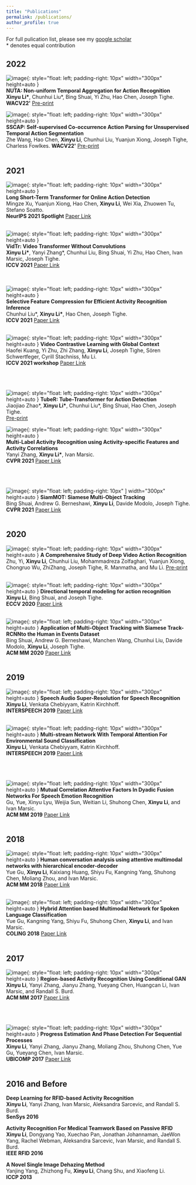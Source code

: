 ```yaml
---
title: "Publications"
permalink: /publications/
author_profile: true
---
```


For full pulication list, please see my [google scholar](https://scholar.google.com/citations?user=xMnAUmkAAAAJ&hl=en)
<br />
\* denotes equal contribution

## 2022
![image](/images/publication/nuta.png){: style="float: left; padding-right: 10px"
                                        width="300px"
                                        height=auto }  
**NUTA: Non-uniform Temporal Aggregation for Action Recognition** <br />
**Xinyu Li\***, Chunhui Liu\*, Bing Shuai, Yi Zhu, Hao Chen, Joseph Tighe.<br />
**WACV22'** [Pre-print](https://arxiv.org/pdf/2012.08041.pdf) <br />

![image](/images/publication/sscap.png){: style="float: left; padding-right: 10px"
                                        width="300px"
                                        height=auto }  
**SSCAP: Self-supervised Co-occurrence Action Parsing for Unsupervised Temporal Action Segmentation** <br />
Zhe Wang, Hao Chen, **Xinyu Li**, Chunhui Liu, Yuanjun Xiong, Joseph Tighe, Charless Fowlkes. 
**WACV22'** [Pre-print](https://arxiv.org/pdf/2105.14158.pdf) <br /><br />

## 2021
![image](/images/publication/LSTR.png){: style="float: left; padding-right: 10px"
                                        width="300px"
                                        height=auto }  
**Long Short-Term Transformer for Online Action Detection** <br />
Mingze Xu, Yuanjun Xiong, Hao Chen, **Xinyu Li**, Wei Xia, Zhuowen Tu, Stefano Soatto.<br />
**NeurIPS 2021 Spotlight** [Paper Link](https://arxiv.org/abs/2107.03377) <br /><br />

![image](/images/publication/VidTr.png){: style="float: left; padding-right: 10px"
                                        width="300px"
                                        height=auto }  
**VidTr: Video Transformer Without Convolutions** <br />
**Xinyu Li\***, Yanyi Zhang\*, Chunhui Liu, Bing Shuai, Yi Zhu, Hao Chen, Ivan Marsic, Joseph Tighe.<br />
**ICCV 2021** [Paper Link](https://arxiv.org/abs/2104.11746) <br /><br /><br />

![image](/images/publication/SFC.png){: style="float: left; padding-right: 10px"
                                        width="300px"
                                        height=auto }  
**Selective Feature Compression for Efficient Activity Recognition Inference** <br />
Chunhui Liu\*, **Xinyu Li\***, Hao Chen, Joseph Tighe.<br />
**ICCV 2021** [Paper Link](https://arxiv.org/pdf/2104.00179.pdf) <br /><br />

![image](/images/publication/vclr.png){: style="float: left; padding-right: 10px"
                                        width="300px"
                                        height=auto }
**Video Contrastive Learning with Global Context**  <br />
Haofei Kuang, Yi Zhu, Zhi Zhang, **Xinyu Li**, Joseph Tighe, Sören Schwertfeger, Cyrill Stachniss, Mu Li. <br />
**ICCV 2021 workshop** [Paper Link](https://arxiv.org/abs/2108.02722) <br /><br /><br /><br />

![image](/images/publication/TubeR.png){: style="float: left; padding-right: 10px"
                                        width="300px"
                                        height=auto }
**TubeR: Tube-Transformer for Action Detection**  <br />
Jiaojiao Zhao\*, **Xinyu Li\***, Chunhui Liu\*, Bing Shuai, Hao Chen, Joseph Tighe. <br />
[Pre-print](https://arxiv.org/pdf/2104.00969.pdf)

![image](/images/publication/Tri-ax.jpg){: style="float: left; padding-right: 10px"
                                        width="300px"
                                        height=auto }  
**Multi-Label Activity Recognition using Activity-specific Features and Activity Correlations** <br />
Yanyi Zhang, **Xinyu Li\***, Ivan Marsic.<br />
**CVPR 2021** [Paper Link](https://arxiv.org/abs/2009.07420) <br /><br /><br /><br />

![image](/images/publication/SiamMOT.png){: style="float: left; padding-right: 10px"
]                                        width="300px"
                                        height=auto } 
**SiamMOT: Siamese Multi-Object Tracking** <br />
Bing Shuai, Andrew G. Berneshawi, **Xinyu Li**, Davide Modolo, Joseph Tighe.<br />
**CVPR 2021** [Paper Link](https://openaccess.thecvf.com/content/CVPR2021/papers/Shuai_SiamMOT_Siamese_Multi-Object_Tracking_CVPR_2021_paper.pdf) <br /><br />

## 2020
![image](/images/publication/survey.png){: style="float: left; padding-right: 10px"
                                        width="300px"
                                        height=auto } 
**A Comprehensive Study of Deep Video Action Recognition** <br />
Zhu, Yi, **Xinyu Li**, Chunhui Liu, Mohammadreza Zolfaghari, Yuanjun Xiong, Chongruo Wu, ZhiZhang, Joseph Tighe, R. Manmatha, and Mu Li. [Pre-print](https://arxiv.org/abs/2012.06567) <br /><br />

![image](/images/publication/cidc.png){: style="float: left; padding-right: 10px"
                                        width="300px"
                                        height=auto } 
**Directional temporal modeling for action recognition** <br />
**Xinyu Li**, Bing Shuai, and Joseph Tighe.<br />
**ECCV 2020** [Paper Link](https://arxiv.org/abs/2007.11040) <br /><br />

![image](/images/publication/HIE.png){: style="float: left; padding-right: 10px"
                                        width="300px"
                                        height=auto } 
**Application of Multi-Object Tracking with Siamese Track-RCNNto the Human in Events Dataset** <br />
Bing Shuai, Andrew G. Berneshawi, Manchen Wang, Chunhui Liu, Davide Modolo, **Xinyu Li**, Joseph Tighe.<br />
**ACM MM 2020** [Paper Link](https://arxiv.org/abs/2007.11040) <br /><br />

## 2019
![image](/images/publication/ASR.png){: style="float: left; padding-right: 10px"
                                        width="300px"
                                        height=auto } 
**Speech Audio Super-Resolution for Speech Recognition** <br />
**Xinyu Li**, Venkata Chebiyyam, Katrin Kirchhoff.<br />
**INTERSPEECH 2019** [Paper Link](https://www.isca-speech.org/archive/Interspeech_2019/pdfs/3043.pdf) <br /><br />

![image](/images/publication/ESC.png){: style="float: left; padding-right: 10px"
                                        width="300px"
                                        height=auto } 
**Multi-stream Network With Temporal Attention For Environmental Sound Classification** <br />
**Xinyu Li**, Venkata Chebiyyam, Katrin Kirchhoff.<br />
**INTERSPEECH 2019** [Paper Link](https://www.isca-speech.org/archive/Interspeech_2019/pdfs/3019.pdf) <br /><br /><br /><br />

![image](/images/publication/emo_acm.jpg){: style="float: left; padding-right: 10px"
                                        width="300px"
                                        height=auto } 
**Mutual Correlation Attentive Factors In Dyadic Fusion Networks For Speech Emotion Recognition** <br />
 Gu, Yue, Xinyu Lyu, Weijia Sun, Weitian Li, Shuhong Chen, **Xinyu Li**, and Ivan Marsic.<br />
**ACM MM 2019** [Paper Link](https://dl.acm.org/doi/abs/10.1145/3343031.3351039) <br /><br />

## 2018
![image](/images/publication/acm_2018.jpg){: style="float: left; padding-right: 10px"
                                        width="300px"
                                        height=auto } 
**Human conversation analysis using attentive multimodal networks with hierarchical encoder-decoder** <br />
Yue Gu, **Xinyu Li**, Kaixiang Huang, Shiyu Fu, Kangning Yang, Shuhong Chen, Moliang Zhou, and Ivan Marsic.<br />
**ACM MM 2018** [Paper Link](https://dl.acm.org/doi/10.1145/3240508.3240714) <br /><br />

![image](/images/publication/coling.png){: style="float: left; padding-right: 10px"
                                        width="300px"
                                        height=auto } 
**Hybrid Attention based Multimodal Network for Spoken Language Classification** <br />
Yue Gu, Kangning Yang, Shiyu Fu, Shuhong Chen, **Xinyu Li**, and Ivan Marsic.<br />
**COLING 2018** [Paper Link](https://www.aclweb.org/anthology/C18-1201.pdf) <br /><br />


## 2017
![image](/images/publication/acm_2017.jpg){: style="float: left; padding-right: 10px"
                                        width="300px"
                                        height=auto } 
**Region-based Activity Recognition Using Conditional GAN** <br />
**Xinyu Li**, Yanyi Zhang, Jianyu Zhang, Yueyang Chen, Huangcan Li, Ivan Marsic, and Randall S. Burd.<br />
**ACM MM 2017** [Paper Link](https://dl.acm.org/doi/10.1145/3123266.3123365) <br /><br /><br /><br />

![image](/images/publication/ubicomp.png){: style="float: left; padding-right: 10px"
                                        width="300px"
                                        height=auto } 
**Progress Estimation And Phase Detection For Sequential Processes** <br />
**Xinyu Li**, Yanyi Zhang, Jianyu Zhang, Moliang Zhou, Shuhong Chen, Yue Gu, Yueyang Chen, Ivan Marsic.<br />
**UBICOMP 2017** [Paper Link](https://www.researchgate.net/publication/314115760_Process_Progress_Estimation_and_Phase_Detection) <br /><br />

## 2016 and Before

**Deep Learning for RFID-based Activity Recognition** <br />
**Xinyu Li**, Yanyi Zhang, Ivan Marsic, Aleksandra Sarcevic, and Randall S. Burd.<br />
**SenSys 2016** 

**Activity Recognition For Medical Teamwork Based on Passive RFID** <br />
**Xinyu Li**, Dongyang Yao, Xuechao Pan, Jonathan Johannaman, JaeWon Yang, Rachel Webman, Aleksandra Sarcevic, Ivan Marsic, and Randall S. Burd.<br />
**IEEE RFID 2016** 

**A Novel Single Image Dehazing Method** <br />
Yanjing Yang, Zhizhong Fu, **Xinyu Li**, Chang Shu, and Xiaofeng Li.<br />
**ICCP 2013** 
                                                                                    